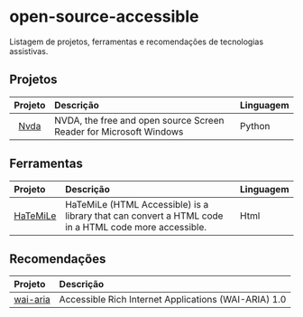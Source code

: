 # open-source-accessible
Listagem de projetos, ferramentas e recomendações de tecnologias assistivas.

## Projetos
| Projeto        | Descrição           | Linguagem  | 
| :-------------: |:-------------|:-------------|
|[Nvda](https://github.com/nvaccess/nvda) | NVDA, the free and open source Screen Reader for Microsoft Windows | Python | 
## Ferramentas 
| Projeto        | Descrição           | Linguagem  |
| :------------- |:-------------|:-----| 
[HaTeMiLe](https://github.com/carlsonsantana/HaTeMiLe-for-JavaScript) | HaTeMiLe (HTML Accessible) is a library that can convert a HTML code in a HTML code more accessible. | Html |
## Recomendações
| Projeto        | Descrição           |
| :------------- |:-------------|
|[wai-aria](https://www.w3.org/TR/wai-aria/)| Accessible Rich Internet Applications (WAI-ARIA) 1.0 |
